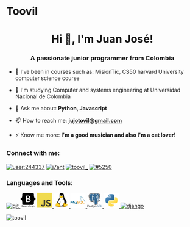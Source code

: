 # Toovil
<h1 align="center">Hi 👋, I'm Juan José!</h1>
<h3 align="center">A passionate junior programmer from Colombia</h3>

- 🔭 I've been in courses such as: MisionTic, CS50 harvard University computer science course

- 📝 I'm studying Computer and systems engineering at Universidad Nacional de Colombia

- 💬 Ask me about: **Python, Javascript**

- 📫 How to reach me: **jujotovil@gmail.com**

- ⚡ Know me more: **I'm a good musician and also I'm a cat lover!**

<h3 align="left">Connect with me:</h3>
<p align="left">
<a href="https://es.stackoverflow.com/users/244337/juan-jos%c3%a9-tob%c3%b3n-villa" target="blank"><img align="center" src="https://raw.githubusercontent.com/rahuldkjain/github-profile-readme-generator/master/src/images/icons/Social/stack-overflow.svg" alt="user:244337" height="30" width="40" /></a> <a href="https://www.facebook.com/profile.php?id=100070862957341" target="blank"><img align="center" src="https://raw.githubusercontent.com/rahuldkjain/github-profile-readme-generator/master/src/images/icons/Social/facebook.svg" alt="j7ant" height="30" width="40" /></a>
<a href="https://instagram.com/https://www.instagram.com/toovil_/" target="blank"><a href="https://instagram.com/toovil_" target="blank"><img align="center" src="https://raw.githubusercontent.com/rahuldkjain/github-profile-readme-generator/master/src/images/icons/Social/instagram.svg" alt="toovil_" height="30" width="40" /></a>
<a href="https://discord.gg/Vermelho#5250" target="blank"><a href="https://discord.gg/#5250" target="blank"><img align="center" src="https://raw.githubusercontent.com/rahuldkjain/github-profile-readme-generator/master/src/images/icons/Social/discord.svg" alt="#5250" height="30" width="40" /></a>

<h3 align="left">Languages and Tools:</h3>
<p align="left"> <a href="https://git-scm.com/" target="_blank"> <img src="https://www.vectorlogo.zone/logos/git-scm/git-scm-icon.svg" alt="git" width="40" height="40"/> </a><a href="https://getbootstrap.com" target="_blank" rel="noreferrer"> <img src="https://raw.githubusercontent.com/devicons/devicon/master/icons/bootstrap/bootstrap-plain-wordmark.svg" alt="bootstrap" width="40" height="40"/></a> <a href="https://developer.mozilla.org/en-US/docs/Web/JavaScript" target="_blank" rel="noreferrer"> <img src="https://raw.githubusercontent.com/devicons/devicon/master/icons/javascript/javascript-original.svg" alt="javascript" width="40" height="40"/> </a><a href="https://www.linux.org/" target="_blank" rel="noreferrer"> <img src="https://raw.githubusercontent.com/devicons/devicon/master/icons/linux/linux-original.svg" alt="linux" width="40" height="40"/> </a> <a href="https://www.mysql.com/" target="_blank" rel="noreferrer"> <img src="https://raw.githubusercontent.com/devicons/devicon/master/icons/mysql/mysql-original-wordmark.svg" alt="mysql" width="40" height="40"/> </a> <a href="https://www.postgresql.org" target="_blank" rel="noreferrer"> <img src="https://raw.githubusercontent.com/devicons/devicon/master/icons/postgresql/postgresql-original-wordmark.svg" alt="postgresql" width="40" height="40"/> </a><a href="https://developer.mozilla.org/en-US/docs/Web/JavaScript" target="_blank"><a href="https://www.python.org" target="_blank"> <img src="https://raw.githubusercontent.com/devicons/devicon/master/icons/python/python-original.svg" alt="python" width="40" height="40"/> </a> <a href="https://www.djangoproject.com/" target="_blank"> <img src="https://cdn.worldvectorlogo.com/logos/django.svg" alt="django" width="40" height="40"/> </a> 


<p><img align="left" src="https://github-readme-stats.vercel.app/api/top-langs?username=toovil&show_icons=true&locale=en&layout=compact" alt="toovil" /></p>

